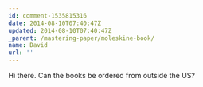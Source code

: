 ```yaml
---
id: comment-1535815316
date: 2014-08-10T07:40:47Z
updated: 2014-08-10T07:40:47Z
_parent: /mastering-paper/moleskine-book/
name: David
url: ''
---
```


Hi there. Can the books be ordered from outside the US?
